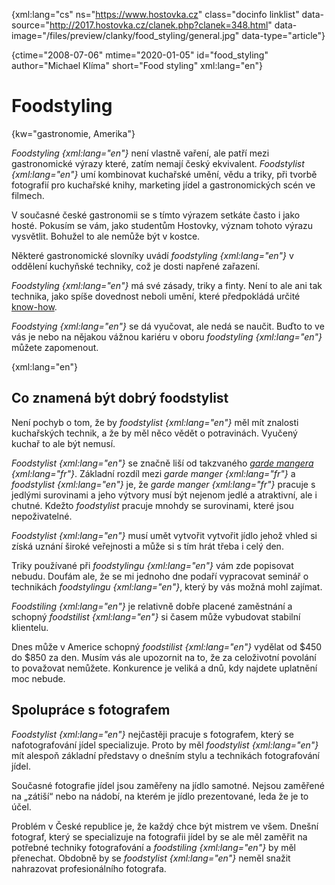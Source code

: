 
{xml:lang="cs" ns="https://www.hostovka.cz" class="docinfo linklist" data-source="http://2017.hostovka.cz/clanek.php?clanek=348.html" data-image="/files/preview/clanky/food_styling/general.jpg" data-type="article"}

{ctime="2008-07-06" mtime="2020-01-05" id="food_styling" author="Michael Klíma" short="Food styling" xml:lang="en"}

# Foodstyling

{kw="gastronomie, Amerika"}

_Foodstyling {xml:lang="en"}_ není vlastně vaření, ale patří mezi gastronomické výrazy které, zatím nemají český ekvivalent. _Foodstylist {xml:lang="en"}_ umí kombinovat kuchařské umění, vědu a triky, při tvorbě fotografií pro kuchařské knihy, marketing jídel a gastronomických scén ve filmech.

V současné české gastronomii se s tímto výrazem setkáte často i jako hosté. Pokusím se vám, jako studentům Hostovky, význam tohoto výrazu vysvětlit. Bohužel to ale nemůže být v kostce.

Některé gastronomické slovníky uvádí _foodstyling {xml:lang="en"}_ v oddělení kuchyňské techniky, což je dosti napřené zařazení.

_Foodstyling {xml:lang="en"}_ má své zásady, triky a finty. Není to ale ani tak technika, jako spíše dovednost neboli umění, které předpokládá určité [know-how](know_how).

_Foodstying {xml:lang="en"}_ se dá vyučovat, ale nedá se naučit. Buďto to ve vás je nebo na nějakou vážnou kariéru v oboru _foodstyling {xml:lang="en"}_ můžete zapomenout.

{xml:lang="en"}

## Co znamená být dobrý foodstylist

Není pochyb o tom, že by _foodstylist {xml:lang="en"}_ měl mít znalosti kuchařských technik, a že by měl něco vědět o potravinách. Vyučený kuchař to ale být nemusí.

_Foodstylist {xml:lang="en"}_ se značně liší od takzvaného _[garde mangera](garde_manger) {xml:lang="fr"}_. Základní rozdíl mezi _garde manger {xml:lang="fr"}_ a _foodstylist {xml:lang="en"}_ je, že _garde manger {xml:lang="fr"}_ pracuje s jedlými surovinami a jeho výtvory musí být nejenom jedlé a atraktivní, ale i chutné. Kdežto _foodstylist_ pracuje mnohdy se surovinami, které jsou nepoživatelné.

_Foodstylist {xml:lang="en"}_ musí umět vytvořit vytvořit jídlo jehož vhled si získá uznání široké veřejnosti a může si s tím hrát třeba i celý den.

Triky používané při _foodstylingu {xml:lang="en"}_ vám zde popisovat nebudu. Doufám ale, že se mi jednoho dne podaří vypracovat seminář o technikách _foodstylingu {xml:lang="en"}_, který by vás možná mohl zajímat.

_Foodstiling {xml:lang="en"}_ je relativně dobře placené zaměstnání a schopný _foodstilist {xml:lang="en"}_ si časem může vybudovat stabilní klientelu.

Dnes může v Americe schopný _foodstilist {xml:lang="en"}_ vydělat od $450 do $850 za den. Musím vás ale upozornit na to, že za celoživotní povolání to považovat nemůžete. Konkurence je veliká a dnů, kdy najdete uplatnění moc nebude.

## Spolupráce s fotografem

_Foodstylist {xml:lang="en"}_ nejčastěji pracuje s fotografem, který se nafotografování jídel specializuje. Proto by měl _foodstylist {xml:lang="en"}_ mít alespoň základní představy o dnešním stylu a technikách fotografování jídel.

Současné fotografie jídel jsou zaměřeny na jídlo samotné. Nejsou zaměřené na „zátiší“ nebo na nádobí, na kterém je jídlo prezentované, leda že je to účel.

Problém v České republice je, že každý chce být mistrem ve všem. Dnešní fotograf, který se specializuje na fotografii jídel by se ale měl zaměřit na potřebné techniky fotografování a _foodstiling {xml:lang="en"}_ by měl přenechat. Obdobně by se _foodstylist {xml:lang="en"}_ neměl snažit nahrazovat profesionálního fotografa.

